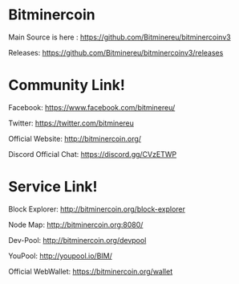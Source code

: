 # Bitminercoin

Main Source is here : https://github.com/Bitminereu/bitminercoinv3

Releases: https://github.com/Bitminereu/bitminercoinv3/releases

# Community Link!

Facebook: https://www.facebook.com/bitminereu/

Twitter: https://twitter.com/bitminereu

Official Website: http://bitminercoin.org/

Discord Official Chat: https://discord.gg/CVzETWP

# Service Link!

Block Explorer: http://bitminercoin.org/block-explorer

Node Map: http://bitminercoin.org:8080/

Dev-Pool: http://bitminercoin.org/devpool

YouPool: http://youpool.io/BIM/

Official WebWallet: https://bitminercoin.org/wallet



